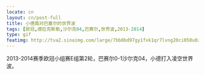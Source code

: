 ```yaml
---
locate: cn
layout: cn/post-full
title: 小德面对巴塞尔的世界波
tags: [欧冠,德拉克斯勒,沙尔克04,巴赛尔,世界波,2013-2014]
type: gif
featimg: http://tva2.sinaimg.com/large/7bb8bd97gy1fxk1qr7lvng20ci050u0z.gif
---
```


2013-2014赛季欧冠小组赛E组第2轮，巴赛尔0-1沙尔克04，小德打入凌空世界波。